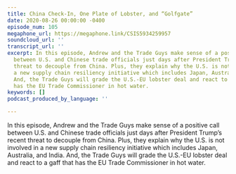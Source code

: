 ```yaml
---
title: China Check-In, One Plate of Lobster, and “Golfgate”
date: 2020-08-26 00:00:00 -0400
episode_num: 105
megaphone_url: https://megaphone.link/CSIS5934259957
soundcloud_url: ''
transcript_url: ''
excerpt: In this episode, Andrew and the Trade Guys make sense of a positive call
  between U.S. and Chinese trade officials just days after President Trump’s recent
  threat to decouple from China. Plus, they explain why the U.S. is not involved in
  a new supply chain resiliency initiative which includes Japan, Australia, and India.
  And, the Trade Guys will grade the U.S.-EU lobster deal and react to a gaff that
  has the EU Trade Commissioner in hot water.
keywords: []
podcast_produced_by_language: ''

---
```

In this episode, Andrew and the Trade Guys make sense of a positive call between U.S. and Chinese trade officials just days after President Trump’s recent threat to decouple from China. Plus, they explain why the U.S. is not involved in a new supply chain resiliency initiative which includes Japan, Australia, and India. And, the Trade Guys will grade the U.S.-EU lobster deal and react to a gaff that has the EU Trade Commissioner in hot water.